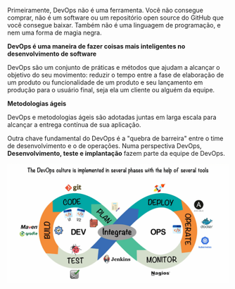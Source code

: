 Primeiramente, DevOps não é uma ferramenta. Você não consegue comprar, não é um software ou um repositório open source do GitHub que você consegue baixar. Também não é uma linguagem de programação, e nem uma forma de magia negra.

**DevOps é uma maneira de fazer coisas mais inteligentes no desenvolvimento de software**

DevOps são um conjunto de práticas e métodos que ajudam a alcançar o objetivo do seu movimento: reduzir o tempo entre a fase de elaboração de um produto ou funcionalidade de um produto e seu lançamento em produção para o usuário final, seja ela um cliente ou alguém da equipe.

**Metodologias ágeis**

DevOps e metodologias ágeis são adotadas juntas em larga escala para alcançar a entrega contínua de sua aplicação.

Outra chave fundamental do DevOps é a "quebra de barreira" entre o time de desenvolvimento e o de operações. Numa perspectiva DevOps, **Desenvolvimento, teste e implantação** fazem parte da equipe de DevOps.

![fases-devops](/img/fases-devops.png)